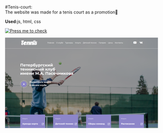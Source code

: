 #Tenis-court:<br>
The website was made for a tenis court as a promotion👏<Br>
<p><b>Used:</b>js, html, css</p>

[![Press me to check](https://img.shields.io/badge/-PressMe-4CAF50?style=for-the-badge&logo=appveyor)](https://dilemka2.github.io/Tenis-FrontEnd/#)

<img src='img/tenis-court-preview.png'>
